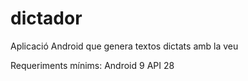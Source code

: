 # dictador
Aplicació Android que genera textos dictats amb la veu

Requeriments mínims:
Android 9
API 28